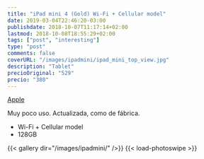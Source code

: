 ```yaml
---
title: "iPad mini 4 (Gold) Wi-Fi + Cellular model"
date: 2019-03-04T22:46:20-03:00
publishdate: 2018-10-07T11:17:14+02:00
lastmod: 2018-10-08T18:55:29+02:00
tags: ["post", "interesting"]
type: "post"
comments: false
coverURL: "/images/ipadmini/ipad_mini_top_view.jpg"
description: "Tablet"
precioOriginal: "529"
precio: "380"
---
```


[Apple](https://www.apple.com/lae/ipad-mini-4/)

Muy poco uso. Actualizada, como de fábrica.

* Wi-Fi + Cellular model
* 128GB


{{< gallery dir="/images/ipadmini/" />}} {{< load-photoswipe >}}